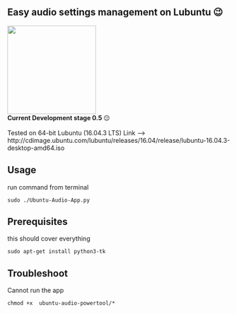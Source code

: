 ## Easy audio settings management on Lubuntu 😉
<img src="https://drive.google.com/uc?id=1BIkDhjF2F5TDhPeoBiACK9HKKYnJNBbE" width="auto" height="200"/>
<br>
 <strong>Current Development stage 0.5 </strong> 😔
<br>
<br>
Tested on 64-bit Lubuntu (16.04.3 LTS) Link -->
<br>
http://cdimage.ubuntu.com/lubuntu/releases/16.04/release/lubuntu-16.04.3-desktop-amd64.iso
<br>

## Usage

run command from terminal
```
sudo ./Ubuntu-Audio-App.py
```

## Prerequisites

this should cover everything
```
sudo apt-get install python3-tk
```

## Troubleshoot

Cannot run the app
```
chmod +x  ubuntu-audio-powertool/*
```
